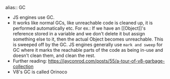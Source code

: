 alias:: GC

- JS engines use GC.
- It works like normal GCs, like unreachable code is cleaned up, it is performed automatically etc.
  For ex.: If we have an [[Object]]'s reference stored in a variable and we don't delete it but assign something else to it, then the actual Object becomes unreachable. This is sweeped off by the GC.
  JS engines generally use ``mark and sweep`` for GC where it marks the reachable parts of the code as being in-use and doesn't clean them, and clean the rest.
- Further reading: https://jayconrod.com/posts/55/a-tour-of-v8-garbage-collection
- V8's GC is called Orinoco